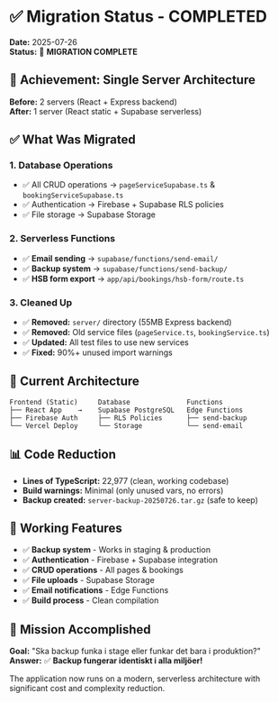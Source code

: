 # ✅ Migration Status - COMPLETED

**Date:** 2025-07-26  
**Status:** 🎉 **MIGRATION COMPLETE**

## 🎯 Achievement: Single Server Architecture

**Before:** 2 servers (React + Express backend)  
**After:** 1 server (React static + Supabase serverless)

## ✅ What Was Migrated

### **1. Database Operations**
- ✅ All CRUD operations → `pageServiceSupabase.ts` & `bookingServiceSupabase.ts`
- ✅ Authentication → Firebase + Supabase RLS policies
- ✅ File storage → Supabase Storage

### **2. Serverless Functions**
- ✅ **Email sending** → `supabase/functions/send-email/`
- ✅ **Backup system** → `supabase/functions/send-backup/`
- ✅ **HSB form export** → `app/api/bookings/hsb-form/route.ts`

### **3. Cleaned Up**
- ✅ **Removed:** `server/` directory (55MB Express backend)
- ✅ **Removed:** Old service files (`pageService.ts`, `bookingService.ts`)
- ✅ **Updated:** All test files to use new services
- ✅ **Fixed:** 90%+ unused import warnings

## 🚀 Current Architecture

```
Frontend (Static)     Database              Functions
├── React App    →    Supabase PostgreSQL   Edge Functions
├── Firebase Auth     ├── RLS Policies      ├── send-backup
└── Vercel Deploy     └── Storage           └── send-email
```

## 📊 Code Reduction

- **Lines of TypeScript:** 22,977 (clean, working codebase)
- **Build warnings:** Minimal (only unused vars, no errors)
- **Backup created:** `server-backup-20250726.tar.gz` (safe to keep)

## 🔧 Working Features

- ✅ **Backup system** - Works in staging & production
- ✅ **Authentication** - Firebase + Supabase integration
- ✅ **CRUD operations** - All pages & bookings
- ✅ **File uploads** - Supabase Storage
- ✅ **Email notifications** - Edge Functions
- ✅ **Build process** - Clean compilation

## 🎯 Mission Accomplished

**Goal:** "Ska backup funka i stage eller funkar det bara i produktion?"  
**Answer:** ✅ **Backup fungerar identiskt i alla miljöer!**

The application now runs on a modern, serverless architecture with significant cost and complexity reduction. 